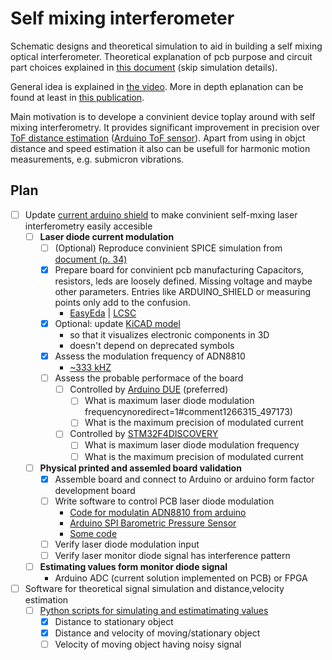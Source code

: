 # Self mixing interferometer
Schematic designs and theoretical simulation to aid in building a self mixing optical interferometer.
Theoretical explanation of pcb purpose and circuit part choices explained in [this document](./documents/Laser_diode_modulation.pdf) (skip simulation details). 

General idea is explained in [the video](https://youtu.be/MUdro-6u2Zg?t=1291). More in depth eplanation can be found at least in [this publication](https://scihub.bban.top/10.1364/AOP.7.000570).

Main motivation is to develope a convinient device toplay around with self mixing interferometry. It provides significant improvement in precision over [ToF distance estimation](https://en.wikipedia.org/wiki/Time-of-flight_camera) ([Arduino ToF sensor](https://osoyoo.com/2019/04/21/arduino-lesson-vl53l0x-time-of-flight-distance-sensor/)). Apart from using in objct distance and speed estimation it also can be usefull for harmonic motion measurements, e.g. submicron vibrations.  

## Plan
- [ ] Update [current arduino shield](./pcb/) to make convinient self-mxing laser interferometry easily accesible
  - [ ] __Laser diode current modulation__
    - [ ] (Optional) Reproduce convinient SPICE simulation from [document (p. 34)](./documents/Laser_diode_modulation.pdf)
    - [x] Prepare board for convinient pcb manufacturing
      Capacitors, resistors, leds are loosely defined. Missing voltage and maybe other parameters. Entries like ARDUINO_SHIELD or measuring points only add to the confusion.  
      - [EasyEda](https://easyeda.com/aleksas_/self-mixing-laser-interferometer) | [LCSC](https://lcsc.com/)
    - [x] Optional: update [KiCAD model](./pcb/)
      - so that it visualizes electronic components in 3D
      - doesn't depend on deprecated symbols
    - [x] Assess the modulation frequency of ADN8810
      - [~333 kHZ](https://electronics.stackexchange.com/a/497173/249362)
    - [ ] Assess the probable performace of the board
      - [ ] Controlled by [Arduino DUE](https://www.arduino.cc/en/Guide/ArduinoDue) (preferred)
        - [ ] What is maximum laser diode modulation frequencynoredirect=1#comment1266315_497173)
        - [ ] What is the maximum precision of modulated current 
      - [ ] Controlled by [STM32F4DISCOVERY](https://www.st.com/en/evaluation-tools/stm32f4discovery.html)
        - [ ] What is maximum laser diode modulation frequency
        - [ ] What is the maximum precision of modulated current     
  - [ ] __Physical printed and assemled board validation__
    - [x] Assemble board and connect to Arduino or arduino form factor development board
    - [ ] Write software to control PCB laser diode modulation
      - [Code for modulatin ADN8810 from arduino](https://github.com/analogdevicesinc/arduino/blob/486ce99954853b3e9f34e81e827f400b49ca4765/Arduino%20Uno%20R3/examples/CN0395_example/ADN8810.cpp#L117-L140)
      - [Arduino SPI Barometric Pressure Sensor](https://www.arduino.cc/en/Tutorial/BarometricPressureSensor)      
      - [Some code](./arduino)
    - [ ] Verify laser diode modulation input
    - [ ] Verify laser monitor diode signal has interference pattern
  - [ ] __Estimating values form monitor diode signal__
    - Arduino ADC (current solution implemented on PCB) or FPGA
- [ ] Software for theoretical signal simulation and distance,velocity estimation
  - [ ] [Python scripts for simulating and estimatimating values](https://gist.github.com/aleksas/e764e93894b7945427d594147ea23370)
    - [x] Distance to stationary object
    - [x] Distance and velocity of moving/stationary object
    - [ ] Velocity of moving object having noisy signal
